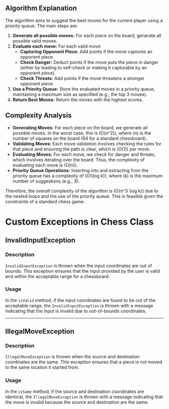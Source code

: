 ## Algorithm Explanation

The algorithm aims to suggest the best moves for the current player using a priority queue. The main steps are:

1. **Generate all possible moves:** For each piece on the board, generate all possible valid moves.
2. **Evaluate each move:** For each valid move:
   - **Capturing Opponent Piece:** Add points if the move captures an opponent piece.
   - **Check Danger:** Deduct points if the move puts the piece in danger (either by leading to self-check or making it capturable by an opponent piece).
   - **Check Threats:** Add points if the move threatens a stronger opponent piece.
3. **Use a Priority Queue:** Store the evaluated moves in a priority queue, maintaining a maximum size as specified (e.g., the top 3 moves).
4. **Return Best Moves:** Return the moves with the highest scores.

## Complexity Analysis

- **Generating Moves:** For each piece on the board, we generate all possible moves. In the worst case, this is \(O(n^2)\), where \(n\) is the number of squares on the board (64 for a standard chessboard).
- **Validating Moves:** Each move validation involves checking the rules for that piece and ensuring the path is clear, which is \(O(1)\) per move.
- **Evaluating Moves:** For each move, we check for danger and threats, which involves iterating over the board. Thus, the complexity of evaluating each move is \(O(n)\).
- **Priority Queue Operations:** Inserting into and extracting from the priority queue has a complexity of \(O(\log k)\), where \(k\) is the maximum number of suggestions (e.g., 3).

Therefore, the overall complexity of the algorithm is \(O(n^3 \log k)\) due to the nested loops and the use of the priority queue. This is feasible given the constraints of a standard chess game.


# Custom Exceptions in Chess Class

## InvalidInputException

### Description
`InvalidInputException` is thrown when the input coordinates are out of bounds. This exception ensures that the input provided by the user is valid and within the acceptable range for a chessboard.

### Usage
In the `isValid` method, if the input coordinates are found to be out of the acceptable range, the `InvalidInputException` is thrown with a message indicating that the input is invalid due to out-of-bounds coordinates.

---

## IllegalMoveException

### Description
`IllegalMoveException` is thrown when the source and destination coordinates are the same. This exception ensures that a piece is not moved to the same location it started from.

### Usage
In the `isSame` method, if the source and destination coordinates are identical, the `IllegalMoveException` is thrown with a message indicating that the move is invalid because the source and destination are the same.
